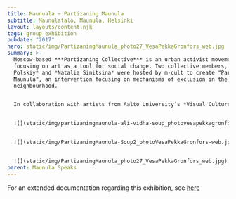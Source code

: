 ```yaml
---
title: Maunuala ~ Partizaning Maunula
subtitle: Maunulatalo, Maunula, Helsinki
layout: layouts/content.njk
tags: group exhibition
pubdate: "2017"
hero: static/img/PartizaningMaunula_photo27_VesaPekkaGronfors_web.jpg
summary: >-
  Moscow-based ***Partizaning Collective*** is an urban activist movement
  focusing on art as a tool for social change. Two collective members, *Anton
  Polskiy* and *Natalia Sinitsina* were hosted by m-cult to create "Partizaning
  Maunula", an intervention focusing on mechanisms of exclusion in the
  neighbourhood.


  In collaboration with artists from Aalto University’s *Visual Culture and Contemporary Art* (ViCCA) program, Partizaning created a series of interventions to address the parallel dynamics of gentrification and segregation in the Maunula neighbourhood.


  ![](static/img/partizaningmaunula-ali-vidha-soup_photovesapekkagronfors-web.jpg)


  ![](static/img/PartizaningMaunula-Soup2_photoVesaPekkaGronfors-web.jpg)


  ![](static/img/PartizaningMaunula_photo27_VesaPekkaGronfors_web.jpg)
parent: Maunula Speaks
---
```



For an extended documentation regarding this exhibition, see [here](https://www.m-cult.org/node/698)